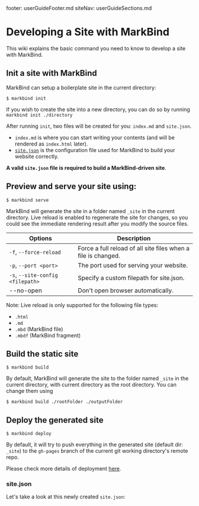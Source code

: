 <frontmatter>
  footer: userGuideFooter.md
  siteNav: userGuideSections.md
</frontmatter>

<include src="../common/header.md" />

<div class="website-content">

# Developing a Site with MarkBind

This wiki explains the basic command you need to know to develop a site with MarkBind.

## Init a site with MarkBind

MarkBind can setup a boilerplate site in the current directory:
```
$ markbind init
```

If you wish to create the site into a new directory, you can do so by running `markbind init ./directory`

After running `init`, two files will be created for you: `index.md` and `site.json`. 

- `index.md` is where you can start writing your contents (and will be rendered as `index.html` later). 
- [`site.json`](#sitejson) is the configuration file used for MarkBind to build your website correctly. 

**A valid `site.json` file is required to build a MarkBind-driven site**.

## Preview and serve your site using:

```
$ markbind serve
```

MarkBind will generate the site in a folder named `_site` in the current directory. Live reload is enabled to regenerate the site for changes, so you could see the immediate rendering result after you modify the source files.

| Options | Description |
|----------|--------------------------------------------------------------------------------------------------------------------------------------------------------------------------------------------------------------------------------------|
| `-f`, `--force-reload` | Force a full reload of all site files when a file is changed. |
| `-p`, `--port <port>` | The port used for serving your website. |
| `-s`, `--site-config <filepath>` | Specify a custom filepath for site.json. |
| --no-open | Don't open browser automatically. |

Note: Live reload is only supported for the following file types:

- `.html`
- `.md`
- `.mbd` (MarkBind file)
- `.mbdf` (MarkBind fragment)

## Build the static site

```
$ markbind build
```

By default, MarkBind will generate the site to the folder named `_site` in the current directory, with current directory as the root directory. You can change them using
```
$ markbind build ./rootFolder ./outputFolder
```

## Deploy the generated site

```
$ markbind deploy
```

By default, it will try to push everything in the generated site (default dir: `_site`) to the `gh-pages` branch of the current git working directory's remote repo.

Please check more details of deployment [here](ghpagesDeployment.html).

### site.json

Let's take a look at this newly created `site.json`:
<include src="siteConfiguration.md#siteConfig" />

</div>
